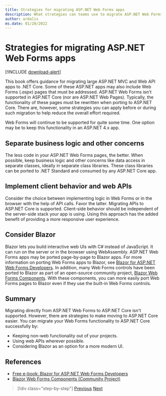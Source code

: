 ```yaml
---
title: Strategies for migrating ASP.NET Web Forms apps
description: What strategies can teams use to migrate ASP.NET Web Forms apps to .NET Core?
author: ardalis
ms.date: 01/20/2022
---
```


# Strategies for migrating ASP.NET Web Forms apps

[!INCLUDE [download-alert](includes/download-alert.md)]

This book offers guidance for migrating large ASP.NET MVC and Web API apps to .NET Core. Some of these ASP.NET apps may also include Web Forms (*.aspx*) pages that must be addressed. ASP.NET Web Forms isn't supported in ASP.NET Core (nor are ASP.NET Web Pages). Typically, the functionality of these pages must be rewritten when porting to ASP.NET Core. There are, however, some strategies you can apply before or during such migration to help reduce the overall effort required.

Web Forms will continue to be supported for quite some time. One option may be to keep this functionality in an ASP.NET 4.x app.

## Separate business logic and other concerns

The less code in your ASP.NET Web Forms pages, the better. When possible, keep business logic and other concerns like data access in separate classes, ideally in separate class libraries. These class libraries can be ported to .NET Standard and consumed by any ASP.NET Core app.

## Implement client behavior and web APIs

Consider the choice between implementing logic in Web Forms or in the browser with the help of API calls. Favor the latter. Migrating APIs to ASP.NET Core is supported. Client-side behavior should be independent of the server-side stack your app is using. Using this approach has the added benefit of providing a more responsive user experience.

## Consider Blazor

Blazor lets you build interactive web UIs with C# instead of JavaScript. It can run on the server or in the browser using WebAssembly. ASP.NET Web Forms apps may be ported page-by-page to Blazor apps. For more information on porting Web Forms apps to Blazor, see [Blazor for ASP.NET Web Forms Developers](https://devblogs.microsoft.com/aspnet/blazor-aspnet-webforms-ebook/). In addition, many Web Forms controls have been ported to Blazor as part of an open-source community project, [Blazor Web Forms Components](https://fritzandfriends.github.io/BlazorWebFormsComponents/). With these components, you can more easily port Web Forms pages to Blazor even if they use the built-in Web Forms controls.

## Summary

Migrating directly from ASP.NET Web Forms to ASP.NET Core isn't supported. However, there are strategies to make moving to ASP.NET Core easier. You can migrate your Web Forms functionality to ASP.NET Core successfully by:

* Keeping non-web functionality out of your projects.
* Using web APIs wherever possible.
* Considering Blazor as an option for a more modern UI.

## References

- [Free e-book: Blazor for ASP.NET Web Forms Developers](https://devblogs.microsoft.com/aspnet/blazor-aspnet-webforms-ebook/)
- [Blazor Web Forms Components (Community Project)](https://fritzandfriends.github.io/BlazorWebFormsComponents/)

>[!div class="step-by-step"]
>[Previous](incremental-migration-strategies.md)
>[Next](deployment-strategies.md)
